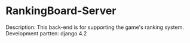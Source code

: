 # RankingBoard-Server
Description: This back-end is for supporting the game's ranking system.
Development partten: django 4.2
